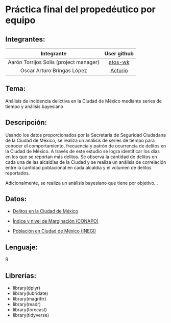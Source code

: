 # Práctica final del propedéutico por equipo

## Integrantes:

|Integrante|User github|
|:--:|:--:|
|Aarón Torrijos Solís (project manager)|[atos-wk]()|
|Oscar Arturo Bringas López|[Acturio](https://github.com/Acturio)|

## Tema: 
Análisis de incidencia delictiva en la Ciudad de México mediante series de tiempo y análisis bayesiano 

## Descripción:
Usando los datos proporcionados por la Secretaría de Seguridad Ciudadana de la Ciudad de México, se realiza un análisis de series de tiempo para conocer el comportamiento, frecuencia y patrón de ocurrencia de delitos en la Ciudad de México. A través de este estudio se logra identificar los días en los que se reportan más delitos. Se observa la cantidad de delitos en cada una de las alcaldías de la Ciudad y se realiza un análisis de correlación entre la cantidad poblacional en cada alcaldía y el volumen de delitos reportados.

Adicionalmente, se realiza un análisis bayesiano que tiene por objetivo...

## Datos:
* [Delitos en la Ciudad de México](https://datos.cdmx.gob.mx/explore/dataset/carpetas-de-investigacion-pgj-cdmx/export/)

* [Índice y nivel de Marginación (CONAPO)](http://www.conapo.gob.mx/es/CONAPO/Datos_Abiertos_del_Indice_de_Marginacion)

* [Población en Ciudad de México (INEGI)](https://www.inegi.org.mx/programas/ccpv/2010/default.html#Tabulados)

## Lenguaje: 
R

## Librerías:

* library(dplyr)
* library(lubridate)
* library(magrittr)
* library(readr)
* library(forecast)
* library(tidyverse)
